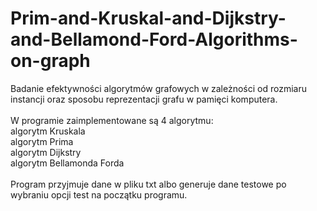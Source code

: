 # Prim-and-Kruskal-and-Dijkstry-and-Bellamond-Ford-Algorithms-on-graph

Badanie efektywności algorytmów grafowych w zależności od rozmiaru instancji oraz sposobu reprezentacji grafu w pamięci komputera.
<br/><br/>
W programie zaimplementowane są 4 algorytmu:
<br/>algorytm Kruskala
<br/>algorytm Prima
<br/>algorytm Dijkstry
<br/>algorytm Bellamonda Forda
<br/><br/>
Program przyjmuje dane w pliku txt albo generuje dane testowe po wybraniu opcji test na początku programu.
